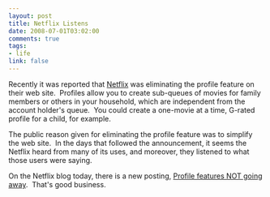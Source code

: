 ```yaml
--- 
layout: post
title: Netflix Listens
date: 2008-07-01T03:02:00
comments: true
tags:
- life
link: false
---
```

Recently it was reported that <a title="Netflix" href="http://netflix.com">Netflix</a> was eliminating the profile feature on their web site.  Profiles allow you to create sub-queues of movies for family members or others in your household, which are independent from the account holder's queue.  You could create a one-movie at a time, G-rated profile for a child, for example.

The public reason given for eliminating the profile feature was to simplify the web site.  In the days that followed the announcement, it seems the Netflix heard from many of its uses, and moreover, they listened to what those users were saying.

On the Netflix blog today, there is a new posting, <a title="Profile features NOT going away" href="http://blog.netflix.com/2008/06/profiles-feature-not-going-away.html">Profile features NOT going away</a>.  That's good business.
